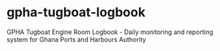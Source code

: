 # gpha-tugboat-logbook
GPHA Tugboat Engine Room Logbook - Daily monitoring and reporting system for Ghana Ports and Harbours Authority
